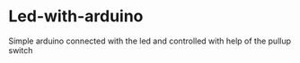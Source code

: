 # Led-with-arduino
Simple arduino connected with the led and controlled with help of the pullup switch
